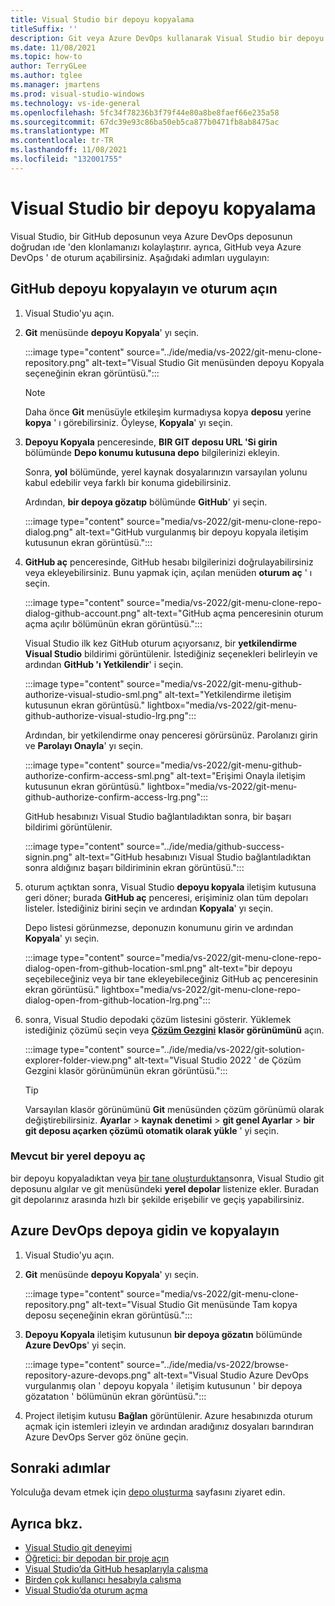 ```yaml
---
title: Visual Studio bir depoyu kopyalama
titleSuffix: ''
description: Git veya Azure DevOps kullanarak Visual Studio bir depoyu kopyalayın.
ms.date: 11/08/2021
ms.topic: how-to
author: TerryGLee
ms.author: tglee
ms.manager: jmartens
ms.prod: visual-studio-windows
ms.technology: vs-ide-general
ms.openlocfilehash: 5fc34f78236b3f79f44e80a8be8faef66e235a58
ms.sourcegitcommit: 67dc39e93c86ba50eb5ca877b0471fb8ab8475ac
ms.translationtype: MT
ms.contentlocale: tr-TR
ms.lasthandoff: 11/08/2021
ms.locfileid: "132001755"
---
```

# <a name="clone-a-repo-in-visual-studio"></a>Visual Studio bir depoyu kopyalama

Visual Studio, bir GitHub deposunun veya Azure DevOps deposunun doğrudan ıde 'den klonlamanızı kolaylaştırır. ayrıca, GitHub veya Azure DevOps ' de oturum açabilirsiniz. Aşağıdaki adımları uygulayın:

## <a name="clone-a-github-repo-and-sign-in"></a>GitHub depoyu kopyalayın ve oturum açın

1. Visual Studio'yu açın.

1. **Git** menüsünde **depoyu Kopyala**' yı seçin.

    :::image type="content" source="../ide/media/vs-2022/git-menu-clone-repository.png" alt-text="Visual Studio Git menüsünden depoyu Kopyala seçeneğinin ekran görüntüsü.":::

    > [!NOTE]
    > Daha önce **Git** menüsüyle etkileşim kurmadıysa kopya **deposu** yerine **kopya** ' ı görebilirsiniz. Öyleyse, **Kopyala**' yı seçin.

1. **Depoyu Kopyala** penceresinde, **BIR GIT deposu URL 'Si girin** bölümünde **Depo konumu kutusuna depo** bilgilerinizi ekleyin.

    Sonra, **yol** bölümünde, yerel kaynak dosyalarınızın varsayılan yolunu kabul edebilir veya farklı bir konuma gidebilirsiniz.

    Ardından, **bir depoya gözatıp** bölümünde **GitHub**' yi seçin.

    :::image type="content" source="media/vs-2022/git-menu-clone-repo-dialog.png" alt-text="GitHub vurgulanmış bir depoyu kopyala iletişim kutusunun ekran görüntüsü.":::

1. **GitHub aç** penceresinde, GitHub hesabı bilgilerinizi doğrulayabilirsiniz veya ekleyebilirsiniz. Bunu yapmak için, açılan menüden **oturum aç** ' ı seçin.

    :::image type="content" source="media/vs-2022/git-menu-clone-repo-dialog-github-account.png" alt-text="GitHub açma penceresinin oturum açma açılır bölümünün ekran görüntüsü.":::

    Visual Studio ilk kez GitHub oturum açıyorsanız, bir **yetkilendirme Visual Studio** bildirimi görüntülenir. İstediğiniz seçenekleri belirleyin ve ardından **GitHub 'ı Yetkilendir**' i seçin.

    :::image type="content" source="media/vs-2022/git-menu-github-authorize-visual-studio-sml.png" alt-text="Yetkilendirme iletişim kutusunun ekran görüntüsü." lightbox="media/vs-2022/git-menu-github-authorize-visual-studio-lrg.png":::

    Ardından, bir yetkilendirme onay penceresi görürsünüz. Parolanızı girin ve **Parolayı Onayla**' yı seçin.

    :::image type="content" source="media/vs-2022/git-menu-github-authorize-confirm-access-sml.png" alt-text="Erişimi Onayla iletişim kutusunun ekran görüntüsü." lightbox="media/vs-2022/git-menu-github-authorize-confirm-access-lrg.png":::

    GitHub hesabınızı Visual Studio bağlantıladıktan sonra, bir başarı bildirimi görüntülenir.

    :::image type="content" source="../ide/media/github-success-signin.png" alt-text="GitHub hesabınızı Visual Studio bağlantıladıktan sonra aldığınız başarı bildiriminin ekran görüntüsü.":::

1. oturum açtıktan sonra, Visual Studio **depoyu kopyala** iletişim kutusuna geri döner; burada **GitHub aç** penceresi, erişiminiz olan tüm depoları listeler. İstediğiniz birini seçin ve ardından **Kopyala**' yı seçin.

    Depo listesi görünmezse, deponuzın konumunu girin ve ardından **Kopyala**' yı seçin.

    :::image type="content" source="media/vs-2022/git-menu-clone-repo-dialog-open-from-github-location-sml.png" alt-text="bir depoyu seçebileceğiniz veya bir tane ekleyebileceğiniz GitHub aç penceresinin ekran görüntüsü." lightbox="media/vs-2022/git-menu-clone-repo-dialog-open-from-github-location-lrg.png":::

1. sonra, Visual Studio depodaki çözüm listesini gösterir. Yüklemek istediğiniz çözümü seçin veya [**Çözüm Gezgini**](../ide/use-solution-explorer.md?view=vs-2022&preserve-view=true) **klasör görünümünü** açın.

    :::image type="content" source="../ide/media/vs-2022/git-solution-explorer-folder-view.png" alt-text="Visual Studio 2022 ' de Çözüm Gezgini klasör görünümünün ekran görüntüsü.":::

    > [!TIP]
    > Varsayılan klasör görünümünü **Git** menüsünden çözüm görünümü olarak değiştirebilirsiniz. **Ayarlar**  >  **kaynak denetimi**  >  **git genel Ayarlar**  >  **bir git deposu açarken çözümü otomatik olarak yükle** ' yi seçin.

### <a name="open-an-existing-local-repository"></a>Mevcut bir yerel depoyu aç

bir depoyu kopyaladıktan veya [bir tane oluşturduktan](git-create-repository.md)sonra, Visual Studio git deposunu algılar ve git menüsündeki **yerel depolar** listenize ekler. Buradan git depolarınız arasında hızlı bir şekilde erişebilir ve geçiş yapabilirsiniz.

## <a name="browse-to-and-then-clone-an-azure-devops-repo"></a>Azure DevOps depoya gidin ve kopyalayın

1. Visual Studio'yu açın.

1. **Git** menüsünde **depoyu Kopyala**' yı seçin.

    :::image type="content" source="media/vs-2022/git-menu-clone-repository.png" alt-text="Visual Studio Git menüsünde Tam kopya deposu seçeneğinin ekran görüntüsü.":::

1. **Depoyu Kopyala** iletişim kutusunun **bir depoya gözatın** bölümünde **Azure DevOps**' yi seçin.

    :::image type="content" source="../ide/media/vs-2022/browse-repository-azure-devops.png" alt-text="Visual Studio Azure DevOps vurgulanmış olan ' depoyu kopyala ' iletişim kutusunun ' bir depoya gözatatıon ' bölümünün ekran görüntüsü.":::

1. Project iletişim kutusu **Bağlan** görüntülenir. Azure hesabınızda oturum açmak için istemleri izleyin ve ardından aradığınız dosyaları barındıran Azure DevOps Server göz önüne geçin.

## <a name="next-steps"></a>Sonraki adımlar

Yolculuğa devam etmek için [depo oluşturma](git-create-repository.md) sayfasını ziyaret edin.

## <a name="see-also"></a>Ayrıca bkz.

- [Visual Studio git deneyimi](../ide/git-with-visual-studio.md)
- [Öğretici: bir depodan bir proje açın](../get-started/tutorial-open-project-from-repo.md)
- [Visual Studio’da GitHub hesaplarıyla çalışma](../ide/work-with-github-accounts.md)
- [Birden çok kullanıcı hesabıyla çalışma](../ide/work-with-multiple-user-accounts.md)
- [Visual Studio’da oturum açma](../ide/signing-in-to-visual-studio.md)